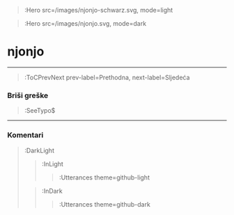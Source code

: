 > :Hero src=/images/njonjo-schwarz.svg,
>       mode=light

> :Hero src=/images/njonjo.svg,
>       mode=dark

# njonjo

****


> :ToCPrevNext prev-label=Prethodna, next-label=Sljedeća

### Briši greške

> :SeeTypo$

****

### Komentari

> :DarkLight
> > :InLight
> >
> > > :Utterances theme=github-light
>
> > :InDark
> >
> > > :Utterances theme=github-dark